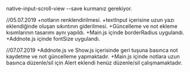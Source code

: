 native-input-scroll-view --save kurmanız gerekiyor.

//05.07.2019 
+notların renklendirilmesi.
+textInput içerisine uzun yazı eklendiğinde oluşan sıkıntının giderilmesi.
+Güncelleme ve not ekleme kısımlarının tasarımı aynı yapıldı.
+Main.js içinde borderRadius uygulandı.
+Addnote.js içinde fontSize uygulandı.

//07.07.2019
+Addnote.js ve Show.js içerisinde geri tuşuna basınca not kaydetme ve not güncelleme yapmaktadır.
+Main.js içinde notlara uzun basınca düzenle/sil için Alert eklendi henüz düzenle/sil çalışmamaktadır.
